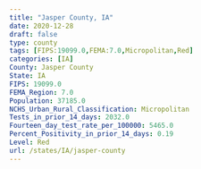 ```yaml
---
title: "Jasper County, IA"
date: 2020-12-28
draft: false
type: county
tags: [FIPS:19099.0,FEMA:7.0,Micropolitan,Red]
categories: [IA]
County: Jasper County
State: IA
FIPS: 19099.0
FEMA_Region: 7.0
Population: 37185.0
NCHS_Urban_Rural_Classification: Micropolitan
Tests_in_prior_14_days: 2032.0
Fourteen_day_test_rate_per_100000: 5465.0
Percent_Positivity_in_prior_14_days: 0.19
Level: Red
url: /states/IA/jasper-county
---
```



